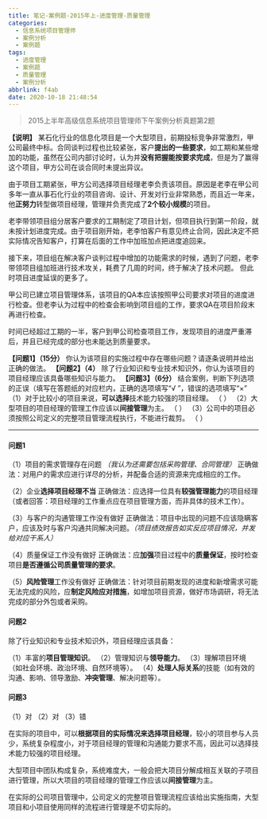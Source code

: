 ```yaml
---
title: 笔记-案例题-2015年上-进度管理-质量管理
categories:
  - 信息系统项目管理师
  - 案例分析
  - 案例题
tags:
  - 进度管理
  - 案例题
  - 质量管理
  - 案例分析
abbrlink: f4ab
date: 2020-10-18 21:48:54
---
```


> 2015上半年高级信息系统项目管理师下午案例分析真题第2题

**【说明】**
某石化行业的信息化项目是一个大型项目，前期投标竞争非常激烈，甲公司最终中标。合同谈判过程也比较紧张，客户**提出的一些要求**，如工期和某些增加的功能，虽然在公司内部讨论时，认为并**没有把握能按要求完成**，但是为了赢得这个项目，甲方公司在谈合同时未提出异议。

由于项目工期紧张，甲方公司选择项目经理老李负责该项目。原因是老李在甲公司多年一直从事石化行业的项目咨询、设计、开发对行业非常熟悉，而且近一年来，他**正努力**转型做项目经理，管理并负责完成了**2个较小规模**的项目。

老李带领项目组分居客户要求的工期制定了项目计划，但项目执行到第一阶段，就未按计划进度完成。由于项目刚开始，老李怕客户有意见终止合同，因此决定不把实际情况告知客户，打算在后面的工作中加班加点把进度追回来。

接下来，项目组在解决客户谈判过程中增加的功能需求的时候，遇到了问题，老李带领项目组加班进行技术攻关，耗费了几周的时间，终于解决了技术问题。 但此时项目进度延误的更多了。

甲公司已建立项目管理体系，该项目的QA本应该按照甲公司要求对项目的进度进行检查。但老李认为过程中的检查会影响到项目组的工作，要求QA在项目阶段末再进行检查。

时间已经超过工期的一半，客户到甲公司检查项目工作，发现项目的进度严重滞后，并且已经完成的部分也未能达到质量要求。

**【问题1】（15分）**
你认为该项目的实施过程中存在哪些问题？请逐条说明并给出正确的做法。
**【问题2】（4）**
除了行业知识和专业技术知识外，你认为该项目的项目经理应该具备哪些知识与能力。
**【问题3】（6分）**
结合案例，判断下列选项的正误（填写在答题纸的对应栏内，正确的选项填写“√ ”，错误的选项填写“×”
（1）对于比较小的项目来说，**可以选择**技术能力较强的项目经理。 （ ）
（2）大型项目的项目经理的管理工作应该以**间接管理**为主。 （ ）
（3）公司中的项目必须按照公司定义的完整项目管理流程执行，不能进行裁剪。 （ ）

<!-- more -->

---

#### 问题1

（1）项目的需求管理存在问题 *（我认为还需要包括采购管理、合同管理）*
正确做法：对用户的需求应进行详尽的分析，并配备合适的资源来完成相应的工作。

（2）企业**选择项目经理不当**
正确做法：应选择一位具有**较强管理能力**的项目经理（或者回答：项目经理的工作重点应在项目管理方面，而非具体的技术工作）。

（3）与客户的沟通管理工作没有做好
正确做法：项目中出现的问题不应该隐瞒客户，应该及时与客户沟通共同解决问题。*（项目绩效报告如实反应项目情况，并发给对应干系人）*

（4）质量保证工作没有做好
正确做法：应**加强**项目过程中的**质量保证**，按时检查项目**是否遵循公司质量管理的要求**。

（5）**风险管理**工作没有做好
正确做法：针对项目前期发现的进度和新增需求可能无法完成的风险，应**制定风险应对措施**，如增加项目资源，做好市场调研，将无法完成的部分外包或者采购。

#### 问题2

除了行业知识和专业技术知识外，项目经理应该具备：

（1）丰富的**项目管理知识**。
（2）管理知识与**领导能力**。
（3）理解项目环境（如社会环境、政治环境、自然环境等）。
（4）**处理人际关系**的技能（如有效的沟通、影响、领导激励、**冲突管理**、解决问题等）。

#### 问题3

（1）对
（2）对
（3）错

在实际的项目中，可以**根据项目的实际情况来选择项目经理**，较小的项目参与人员少，系统复杂程度小，对于项目经理的管理和沟通能力要求不高，因此可以选择技术能力较强的项目经理。

大型项目中团队构成复杂，系统难度大，一般会把大项目分解成相互关联的子项目进行管理，所以大项目的项目经理的管理工作应该以**间接管理**为主。

在实际的公司项目管理中，公司定义的完整项目管理流程应该给出实施指南，大型项目和小项目使用同样的流程进行管理是不切实际的。
